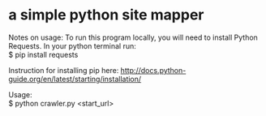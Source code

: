 # a simple python site mapper

Notes on usage:
To run this program locally, you will need to install Python Requests.
In your python terminal run:  <br />
$ pip install requests

Instruction for installing pip here:
http://docs.python-guide.org/en/latest/starting/installation/

Usage:  <br />
$ python crawler.py <start_url>
